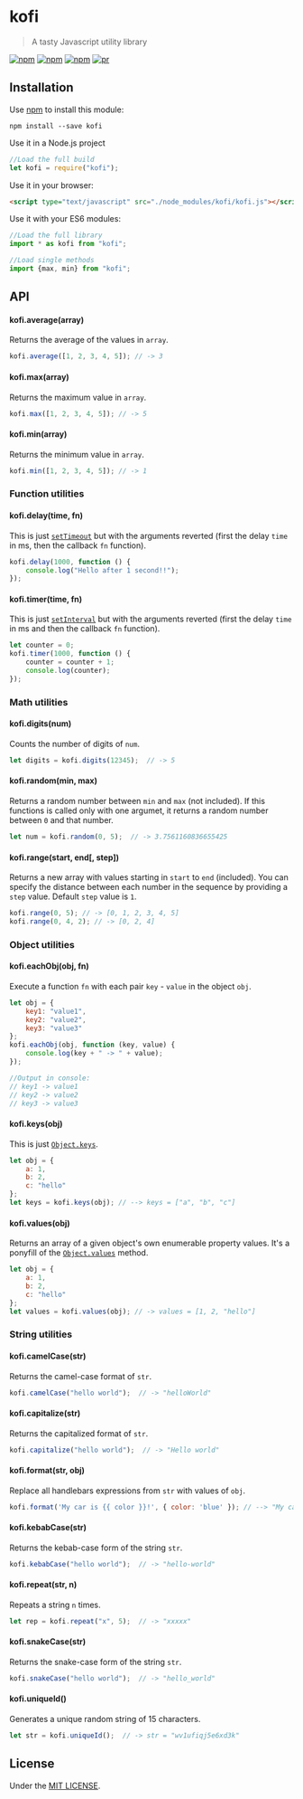 # kofi

> A tasty Javascript utility library

[![npm](https://img.shields.io/npm/v/kofi.svg?style=flat-square)](https://www.npmjs.com/package/kofi)
[![npm](https://img.shields.io/npm/dt/kofi.svg?style=flat-square)](https://www.npmjs.com/package/kofi)
[![npm](https://img.shields.io/npm/l/kofi.svg?style=flat-square)](https://github.com/jmjuanes/kofi)
[![pr](https://img.shields.io/badge/PRs-welcome-brightgreen.svg?style=flat-square)]()


## Installation 

Use [npm](https://npmjs.com) to install this module:

```
npm install --save kofi
```

Use it in a Node.js project

```javascript
//Load the full build
let kofi = require("kofi");
```

Use it in your browser: 

```html
<script type="text/javascript" src="./node_modules/kofi/kofi.js"></script>
```

Use it with your ES6 modules: 

```javascript
//Load the full library
import * as kofi from "kofi";

//Load single methods 
import {max, min} from "kofi";
```


## API


#### kofi.average(array)

Returns the average of the values in `array`. 

```javascript
kofi.average([1, 2, 3, 4, 5]); // -> 3
```

#### kofi.max(array)

Returns the maximum value in `array`. 

```javascript
kofi.max([1, 2, 3, 4, 5]); // -> 5
```

#### kofi.min(array)

Returns the minimum value in `array`.

```javascript
kofi.min([1, 2, 3, 4, 5]); // -> 1
```


### Function utilities

#### kofi.delay(time, fn)

This is just [`setTimeout`](https://developer.mozilla.org/en-US/docs/Web/API/WindowOrWorkerGlobalScope/setTimeout) but with the arguments reverted (first the delay `time` in ms, then the callback `fn` function).

```javascript
kofi.delay(1000, function () {
    console.log("Hello after 1 second!!");
});
```

#### kofi.timer(time, fn)

This is just [`setInterval`](https://developer.mozilla.org/en-US/docs/Web/API/WindowOrWorkerGlobalScope/setInterval) but with the arguments reverted (first the delay `time` in ms and then the callback `fn` function).

```javascript
let counter = 0;
kofi.timer(1000, function () {
    counter = counter + 1;
    console.log(counter);
});
```

### Math utilities

#### kofi.digits(num)

Counts the number of digits of `num`.

```javascript
let digits = kofi.digits(12345);  // -> 5
```


#### kofi.random(min, max)

Returns a random number between `min` and `max` (not included). If this functions is called only with one argumet, it returns a random number between `0` and that number.

```javascript
let num = kofi.random(0, 5);  // -> 3.7561160836655425
```



#### kofi.range(start, end\[, step\])

Returns a new array with values starting in `start` to `end` (included). You can specify the distance between each number in the sequence by providing a `step` value. Default `step` value is `1`.

```javascript
kofi.range(0, 5); // -> [0, 1, 2, 3, 4, 5]
kofi.range(0, 4, 2); // -> [0, 2, 4] 
```


### Object utilities 

#### kofi.eachObj(obj, fn)

Execute a function `fn` with each pair `key` - `value` in the object `obj`. 

```javascript
let obj = { 
    key1: "value1", 
    key2: "value2", 
    key3: "value3" 
};
kofi.eachObj(obj, function (key, value) {
    console.log(key + " -> " + value);
});

//Output in console:
// key1 -> value1
// key2 -> value2
// key3 -> value3
```

#### kofi.keys(obj)

This is just [`Object.keys`](https://developer.mozilla.org/en-US/docs/Web/JavaScript/Reference/Global_Objects/Object/keys).

```javascript
let obj = {
    a: 1,
    b: 2,
    c: "hello"
};
let keys = kofi.keys(obj); // --> keys = ["a", "b", "c"]
```

#### kofi.values(obj)

Returns an array of a given object's own enumerable property values. It's a ponyfill of the [ `Object.values`](https://developer.mozilla.org/en-US/docs/Web/JavaScript/Reference/Global_Objects/Object/values) method.

```javascript
let obj = {
    a: 1,
    b: 2,
    c: "hello"
};
let values = kofi.values(obj); // -> values = [1, 2, "hello"]
```


### String utilities

#### kofi.camelCase(str)

Returns the camel-case format of `str`.

```javascript
kofi.camelCase("hello world");  // -> "helloWorld"
```


#### kofi.capitalize(str)

Returns the capitalized format of `str`.

```javascript
kofi.capitalize("hello world");  // -> "Hello world"
```


#### kofi.format(str, obj)

Replace all handlebars expressions from `str` with values of `obj`.

```javascript
kofi.format('My car is {{ color }}!', { color: 'blue' }); // --> "My car is blue!"
```


#### kofi.kebabCase(str)

Returns the kebab-case form of the string `str`.

```javascript
kofi.kebabCase("hello world");  // -> "hello-world"
```


#### kofi.repeat(str, n)

Repeats a string `n` times.

```javascript
let rep = kofi.repeat("x", 5);  // -> "xxxxx"
```


#### kofi.snakeCase(str)

Returns the snake-case form of the string `str`.

```javascript
kofi.snakeCase("hello world");  // -> "hello_world"
```


#### kofi.uniqueId()

Generates a unique random string of 15 characters.

```javascript
let str = kofi.uniqueId();  // -> str = "wv1ufiqj5e6xd3k"
```


## License 

Under the [MIT LICENSE](./LICENSE).

